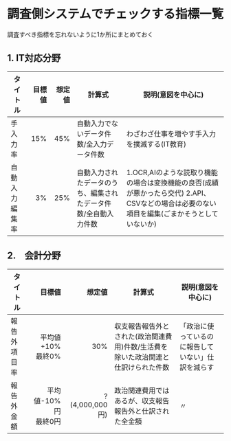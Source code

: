 ﻿# 調査側システムでチェックする指標一覧

調査すべき指標を忘れないように1か所にまとめておく

## 1. IT対応分野

|    タイトル    | 目標値 | 想定値 |                             計算式                              |                                                     説明(意図を中心に)                                                     |
| -------------- | -----: | -----: | --------------------------------------------------------------- | -------------------------------------------------------------------------------------------------------------------------- |
| 手入力率       |    15% |    45% | 自動入力でないデータ件数/全入力データ件数                       | わざわざ仕事を増やす手入力を撲滅する(IT教育)                                                                               |
| 自動入力編集率 |     3% |    25% | 自動入力されたデータのうち、編集されたデータ件数/全自動入力件数 | 1.OCR,AIのような読取り機能の場合は変換機能の良否(成績が悪かったら交代) 2.API、CSVなどの場合は必要のない項目を編集(ごまかそうとしていないか) |

## 2.　会計分野

|   タイトル   |          目標値           |     想定値     |                                      計算式                                       |                 説明(意図を中心に)                 |
| ------------ | ------------------------: | -------------: | --------------------------------------------------------------------------------- | -------------------------------------------------- |
| 報告外項目率 |   平均値+10%   <br>最終0% |            30% | 収支報告報告外とされた(政治関連費用)件数/生活費を除いた政治関連と仕訳けられた件数 | 「政治に使っているのに報告していない」仕訳を減らす |
| 報告外金額   | 平均値-10%円   <br>最終0円 | ?(4,000,000円) | 政治関連費用ではあるが、収支報告報告外と仕訳された全金額                          | 〃                                                 |
